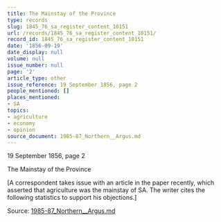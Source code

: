 ```yaml
---
title: The Mainstay of the Province
type: records
slug: 1845_76_sa_register_content_10151
url: /records/1845_76_sa_register_content_10151/
record_id: 1845_76_sa_register_content_10151
date: '1856-09-19'
date_display: null
volume: null
issue_number: null
page: '2'
article_type: other
issue_reference: 19 September 1856, page 2
people_mentioned: []
places_mentioned:
- SA
topics:
- agriculture
- economy
- opinion
source_document: 1985-87_Northern__Argus.md
---
```


19 September 1856, page 2

The Mainstay of the Province

[A correspondent takes issue with an article in the paper recently, which asserted that agriculture was the mainstay of SA.  The writer cites the following statistics to support his objections.]

Source: [1985-87_Northern__Argus.md](/downloads/markdown/1985-87_Northern__Argus.md)
